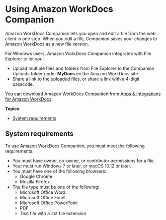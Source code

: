 # Using Amazon WorkDocs Companion<a name="companion"></a>

Amazon WorkDocs Companion lets you open and edit a file from the web client in one step\. When you edit a file, Companion saves your  changes  to Amazon WorkDocs as a new file version\.

For Windows users, Amazon WorkDocs Companion integrates with File Explorer to let you: 
+ Upload multiple files and folders from File Explorer to the Companion Uploads folder under **MyDocs** on the Amazon WorkDocs site\. 
+ Share a link to the uploaded files, or share a link with a 4\-digit passcode\.

You can download Amazon WorkDocs Companion from [Apps & Integrations for Amazon WorkDocs](https://amazonworkdocs.com/apps.html)\.

**Topics**
+ [System requirements](#companion_sys_reqs)

## System requirements<a name="companion_sys_reqs"></a>

To use Amazon WorkDocs Companion, you must meet the following requirements:
+ You must have owner, co\-owner, or contributor permissions for a file\.
+ Your must run Windows 7 or later, or macOS 10\.12 or later\.
+ You must have one of the following browsers:
  + Google Chrome
  + Mozilla Firefox
+ The file type must be one of the following:
  + Microsoft Office Word
  + Microsoft Office Excel
  + Microsoft Office PowerPoint
  + PDF
  + Text file with a \.txt file extension